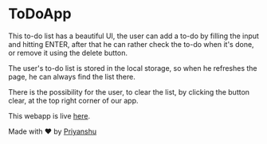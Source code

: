 # ToDoApp
This to-do list has a beautiful UI, the user can add a to-do by filling the input and hitting ENTER, after that he can rather check the to-do when it's done, or remove it using the delete button.

The user's to-do list is stored in the local storage, so when he refreshes the page, he can always find the list there.

There is the possibility for the user, to clear the list, by clicking the button clear, at the top right corner of our app.

This webapp is live <a href="https://goodgoingtodo.herokuapp.com/index.html" targt="_blank">here</a>.

Made with ❤ by <a href="https://github.com/priyanshu-shubham/">Priyanshu</a>

